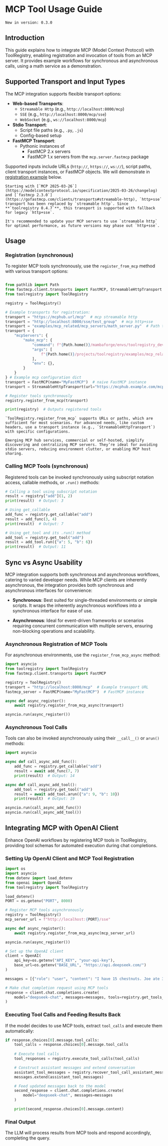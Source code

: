 # MCP Tool Usage Guide

```{note}
New in version: 0.3.0
```

## Introduction

This guide explains how to integrate MCP (Model Context Protocol) with ToolRegistry, enabling registration and invocation of tools from an MCP server. It provides example workflows for synchronous and asynchronous calls, using a math service as a demonstration.

## Supported Transport and Input Types

The MCP integration supports flexible transport options:

- **Web-based Transports**:
  - `Streamable Http` (e.g., `http://localhost:8000/mcp`)
  - `SSE` (e.g., `http://localhost:8000/mcp/sse`)
  - `WebSocket` (e.g., `ws://localhost:8000/mcp`)
- **Stdio Transport**:
  - Script file paths (e.g., `.py`, `.js`)
  - Config-based setup
- **FastMCP Transport**:
  - Pythonic instances of
    - FastMCP 2.x servers
    - FastMCP 1.x servers from the `mcp.server.fastmcp` package
  
Supported inputs include URLs (`http://`, `https://`, `ws://`), script paths, client transport instances, or FastMCP objects. We will demonstrate in [registration example](#registration-synchronous) below.

```{note}
Starting with [`MCP 2025-03-26`](https://modelcontextprotocol.io/specification/2025-03-26/changelog) and [`fastmcp 2.3.0`](https://gofastmcp.com/clients/transports#streamable-http), `http+sse` transport has been replaced by `streamable http`. Since **`toolregistry 0.4.7`**, this transport is supported with fallback for legacy `http+sse`. 

It's recommended to update your MCP servers to use `streamable http` for optimal performance, as future versions may phase out `http+sse`.
```

## Usage

### Registration (synchronous)

To register MCP tools synchronously, use the `register_from_mcp` method with various transport options:

```python

from pathlib import Path
from fastmcp.client.transports import FastMCP, StreamableHttpTransport
from toolregistry import ToolRegistry

registry = ToolRegistry()

# Example transports for registration:
transport = "https://mcphub.url/mcp"  # mcp streamable http
transport = "http://localhost:8000/sse/test_group"  # mcp http+sse
transport = "examples/mcp_related/mcp_servers/math_server.py"  # Path to mcp server script
transport = {
    "mcpServers": {
        "make_mcp": {
            "command": f"{Path.home()}/mambaforge/envs/toolregistry_dev/bin/python",
            "args": [
                f"{Path.home()}/projects/toolregistry/examples/mcp_related/mcp_servers/math_server.py"
            ],
            "env": {},
        }
    }
} # Example mcp configuration dict
transport = FastMCP(name="MyFastMCP")  # naive FastMCP instance
transport = StreamableHttpTransport(url="https://mcphub.example.com/mcp", headers={"Authorization": "Bearer token"})  # Transport instance, useful if you have custom headers

# Register tools synchronously
registry.register_from_mcp(transport)

print(registry)  # Outputs registered tools
```

```{tip}
`ToolRegistry.register_from_mcp` supports URLs or paths, which are sufficient for most scenarios. For advanced needs, like custom headers, use a transport instance (e.g., `StreamableHttpTransport`) with specific configurations.
```

```{tip}
Emerging MCP hub services, commercial or self-hosted, simplify discovering and centralizing MCP servers. They’re ideal for avoiding stdio servers, reducing environment clutter, or enabling MCP host sharing.
```

### Calling MCP Tools (synchronous)

Registered tools can be invoked synchronously using subscript notation access, callable methods, or `.run()` methods:

```python
# Calling a tool using subscript notation
result = registry["add"](1, 2)
print(result)  # Output: 3

# Using get_callable
add_func = registry.get_callable("add")
result = add_func(3, 4)
print(result)  # Output: 7

# Using get_tool and its .run() method
add_tool = registry.get_tool("add")
result = add_tool.run({"a": 5, "b": 6})
print(result)  # Output: 11
```

## Sync vs Async Usability

MCP integration supports both synchronous and asynchronous workflows, catering to varied developer needs. While MCP clients are inherently asynchronous, the integration provides both synchronous and asynchronous interfaces for convenience:

- **Synchronous**: Best suited for single-threaded environments or simple scripts. It wraps the inherently asynchronous workflows into a synchronous interface for ease of use.

- **Asynchronous**: Ideal for event-driven frameworks or scenarios requiring concurrent communication with multiple servers, ensuring non-blocking operations and scalability.

### Asynchronous Registration of MCP Tools

For asynchronous environments, use the `register_from_mcp_async` method:

```python
import asyncio
from toolregistry import ToolRegistry
from fastmcp.client.transports import FastMCP

registry = ToolRegistry()
transport = "http://localhost:8000/mcp"  # Example transport URL
fastmcp_server = FastMCP(name="MyFastMCP")  # FastMCP instance

async def async_register():
    await registry.register_from_mcp_async(transport)

asyncio.run(async_register())
```

### Asynchronous Tool Calls

Tools can also be invoked asynchronously using their `__call__()` or `arun()` methods:

```python
import asyncio

async def call_async_add_func():
    add_func = registry.get_callable("add")
    result = await add_func(7, 7)
    print(result)  # Output: 14

async def call_async_add_tool():
    add_tool = registry.get_tool("add")
    result = await add_tool.arun({"a": 9, "b": 10})
    print(result)  # Output: 19

asyncio.run(call_async_add_func())
asyncio.run(call_async_add_tool())
```

## Integrating MCP with OpenAI Client

Enhance OpenAI workflows by registering MCP tools in ToolRegistry, providing tool schemas for automated execution during chat completions.

### Setting Up OpenAI Client and MCP Tool Registration

```python
import os
import asyncio
from dotenv import load_dotenv
from openai import OpenAI
from toolregistry import ToolRegistry

load_dotenv()
PORT = os.getenv("PORT", 8000)

# Register MCP tools asynchronously
registry = ToolRegistry()
mcp_server_url = f"http://localhost:{PORT}/sse"

async def async_register():
    await registry.register_from_mcp_async(mcp_server_url)

asyncio.run(async_register())

# Set up the OpenAI client
client = OpenAI(
    api_key=os.getenv("API_KEY", "your-api-key"),
    base_url=os.getenv("BASE_URL", "https://api.deepseek.com/")
)

messages = [{"role": "user", "content": "I have 15 chestnuts. Joe ate 3. How many chestnuts do I have left?"}]

# Make chat completion request using MCP tools
response = client.chat.completions.create(
    model="deepseek-chat", messages=messages, tools=registry.get_tools_json(), tool_choice="auto"
)
```

### Executing Tool Calls and Feeding Results Back

If the model decides to use MCP tools, extract `tool_calls` and execute them automatically:

```python
if response.choices[0].message.tool_calls:
    tool_calls = response.choices[0].message.tool_calls
    
    # Execute tool calls
    tool_responses = registry.execute_tool_calls(tool_calls)

    # Construct assistant messages and extend conversation
    assistant_tool_messages = registry.recover_tool_call_assistant_message(tool_calls, tool_responses)
    messages.extend(assistant_tool_messages)

    # Feed updated messages back to the model
    second_response = client.chat.completions.create(
        model="deepseek-chat", messages=messages
    )

    print(second_response.choices[0].message.content)
```

### Final Output

The LLM will process results from MCP tools and respond accordingly, completing the query.
